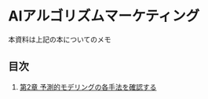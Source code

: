 # AIアルゴリズムマーケティング
本資料は上記の本についてのメモ

## 目次
 1. [第2章 予測的モデリングの各手法を確認する](https://github.com/yuki33/AI_marketing/blob/master/Capter2.ipynb)
